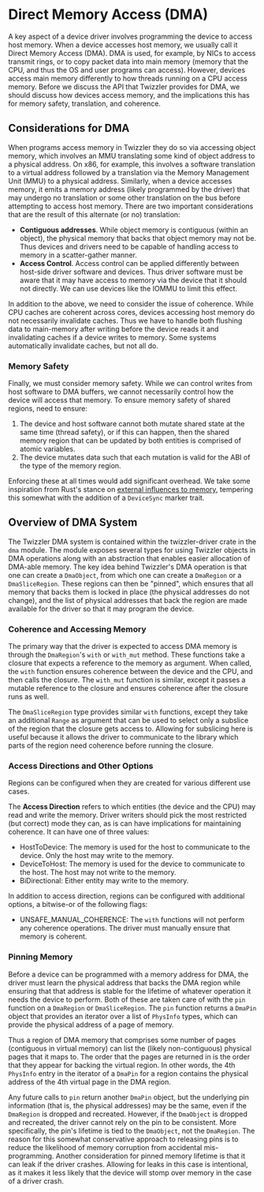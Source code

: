 # Direct Memory Access (DMA)

A key aspect of a device driver involves programming the device to access host memory. When a device
accesses host memory, we usually call it Direct Memory Access (DMA). DMA is used, for example, by
NICs to access transmit rings, or to copy packet data into main memory (memory that the CPU, and
thus the OS and user programs can access). However, devices access main memory differently to how
threads running on a CPU access memory. Before we discuss the API that Twizzler provides for DMA, we
should discuss how devices access memory, and the implications this has for memory safety,
translation, and coherence.

## Considerations for DMA

When programs access memory in Twizzler they do so via accessing object memory, which involves an
MMU translating some kind of object address to a physical address. On x86, for example, this
involves a software translation to a virtual address followed by a translation via the Memory
Management Unit (MMU) to a physical address. Similarly, when a device accesses memory, it emits a
memory address (likely programmed by the driver) that may undergo no translation or some other
translation on the bus before attempting to access host memory. There are two important
considerations that are the result of this alternate (or no) translation:

 - **Contiguous addresses**. While object memory is contiguous (within an object), the physical memory that
backs that object memory may not be. Thus devices and drivers need to be capable of handling access
to memory in a scatter-gather manner.
 - **Access Control**. Access control can be applied differently between host-side driver software and
devices. Thus driver software must be aware that it may have access to memory via the device that it
should not directly. We can use devices like the IOMMU to limit this effect.

In addition to the above, we need to consider the issue of coherence. While CPU caches are coherent
across cores, devices accessing host memory do not necessarily invalidate caches. Thus we have to
handle both flushing data to main-memory after writing before the device reads it and invalidating
caches if a device writes to memory. Some systems automatically invalidate caches, but not all do.

### Memory Safety

Finally, we must consider memory safety. While we can control writes from host software to DMA
buffers, we cannot necessarily control how the device will access that memory. To ensure memory
safety of shared regions, need to ensure:

 1. The device and host software cannot both mutate shared state at the same time (thread safety),
    or if this can happen, then the shared memory region that can be updated by both entities is
    comprised of atomic variables.
 2. The device mutates data such that each mutation is valid for the ABI of the type of the memory
region.

Enforcing these at all times would add significant overhead. We take some inspiration from Rust's
stance on [external influences to
memory](https://doc.rust-lang.org/std/os/unix/io/index.html#procselfmem-and-similar-os-features),
tempering this somewhat with the addition of a `DeviceSync` marker trait.

## Overview of DMA System

The Twizzler DMA system is contained within the twizzler-driver crate in the `dma` module. The
module exposes several types for using Twizzler objects in DMA operations along with an abstraction
that enables easier allocation of DMA-able memory. The key idea behind Twizzler's DMA operation is
that one can create a `DmaObject`, from which one can create a `DmaRegion` or a `DmaSliceRegion`.
These regions can then be "pinned", which ensures that all memory that backs them is locked in place
(the physical addresses do not change), and the list of physical addresses that back the region are
made available for the driver so that it may program the device.

### Coherence and Accessing Memory

The primary way that the driver is expected to access DMA memory is through the `DmaRegion`'s `with`
or `with_mut` method. These functions take a closure that expects a reference to the memory as
argument. When called, the `with` function ensures coherence between the device and the CPU, and
then calls the closure. The `with_mut` function is similar, except it passes a mutable reference to
the closure and ensures coherence after the closure runs as well.

The `DmaSliceRegion` type provides similar `with` functions, except they take an additional `Range`
as argument that can be used to select only a subslice of the region that the closure gets access
to. Allowing for subslicing here is useful because it allows the driver to communicate to the
library which parts of the region need coherence before running the closure.

### Access Directions and Other Options

Regions can be configured when they are created for various different use cases.

The **Access Direction** refers to which entities (the device and the CPU) may read and write the
memory. Driver writers should pick the most restricted (but correct) mode they can, as is can have
implications for maintaining coherence. It can have one of three values:

 - HostToDevice: The memory is used for the host to communicate to the device. Only the host may
   write to the memory.
 - DeviceToHost: The memory is used for the device to communicate to the host. The host may not
   write to the memory.
 - BiDirectional: Either entity may write to the memory.

In addition to access direction, regions can be configured with additional options, a bitwise-or of
the following flags:

 - UNSAFE_MANUAL_COHERENCE: The `with` functions will not perform any coherence operations. The
   driver must manually ensure that memory is coherent.

### Pinning Memory

Before a device can be programmed with a memory address for DMA, the driver must learn the physical
address that backs the DMA region while ensuring that that address is stable for the lifetime of
whatever operation it needs the device to perform. Both of these are taken care of with the `pin`
function on a `DmaRegion` or `DmaSliceRegion`. The `pin` function returns a `DmaPin` object that
provides an iterator over a list of `PhysInfo` types, which can provide the physical address of a
page of memory.

Thus a region of DMA memory that comprises some number of pages (contiguous in virtual memory) can
list the (likely non-contiguous) physical pages that it maps to. The order that the pages are
returned in is the order that they appear for backing the virtual region. In other words, the 4th
`PhysInfo` entry in the iterator of a `DmaPin` for a region contains the physical address of the 4th
virtual page in the DMA region.

Any future calls to `pin` return another `DmaPin` object, but the underlying pin information (that
is, the physical addresses) may be the same, even if the `DmaRegion` is dropped and recreated.
However, if the `DmaObject` is dropped and recreated, the driver cannot rely on the pin to be
consistent. More specifically, the pin's lifetime is tied to the `DmaObject`, not the `DmaRegion`.
The reason for this somewhat conservative approach to releasing pins is to reduce the likelihood of
memory corruption from accidental mis-programming. Another consideration for pinned memory lifetime
is that it can leak if the driver crashes. Allowing for leaks in this case is intentional, as it
makes it less likely that the device will stomp over memory in the case of a driver crash.